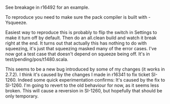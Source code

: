 See breakage in r16492 for an example.

To reproduce you need to make sure the pack compiler is built with -Ysqueeze.

Easiest way to reproduce this is probably to flip the switch in Settings to make it turn off by default. Then do an all.clean build and watch it break right at the end. 
It turns out that actually this has nothing to do with squeezing, it's just that squeezing masked many of the error cases. I've now got a test case that doesn't depend on squeeze being off. It's in test/pending/pos/t1480.scala. 

This seems to be a new bug introduced by some of my changes (it works in 2.7.2). I think it's caused by the changes I made in r16341 to fix ticket SI-1260. 
Indeed some quick experimentation confirms: It's caused by the fix to SI-1260. I'm going to revert to the old behaviour for now, as it seems less broken. This will cause a reversion in SI-1260, but hopefully that should be only temporary. 
